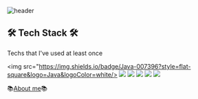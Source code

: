 ![header](https://capsule-render.vercel.app/api?type=Soft&color=gradient&hexcode&height=300&section=header&text=HyeYoung%20Shin&fontSize=90&animation=fadeIn)

## **🛠 Tech Stack 🛠**
Techs that I've used at least once

<img src="https://img.shields.io/badge/Java-007396?style=flat-square&logo=Java&logoColor=white/></a> 
<img src="https://img.shields.io/badge/Java Script-F7DF1E?style=flat-square&logo=Java&logoColor=white"/></a> 
<img src="https://img.shields.io/badge/Vue.js-4FC08D?style=flat-square&logo=Java&logoColor=white"/></a> 
<img src="https://img.shields.io/badge/Spring Boot-6DB33F?style=flat-square&logo=Spring&logoColor=white="/></a> 
<img src="https://img.shields.io/badge/MySql-4479A1?style=flat-square&logo=Spring&logoColor=white"/></a> 
<img src="https://img.shields.io/badge/Linux-FCC624?style=flat-square&logo=Spring&logoColor=white"/></a> 

📚[About me](https://www.notion.so/Shin-HyeYoung-f4bdcabd5a084138a5edb0f6f76e81e8)📚
<!--
**hye0e/hye0e** is a ✨ _special_ ✨ repository because its `README.md` (this file) appears on your GitHub profile.

Here are some ideas to get you started:

- 🌱 I’m currently learning Python
- 📚 About me : https://www.notion.so/Shin-HyeYoung-f4bdcabd5a084138a5edb0f6f76e81e8
- 📫 How to reach me: hyshin_@naver.com
-->

